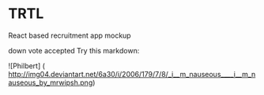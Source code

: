# TRTL
React based recruitment app mockup


down vote
accepted
Try this markdown:

![Philbert] (
http://img04.deviantart.net/6a30/i/2006/179/7/8/_i__m_nauseous____i__m_nauseous_by_mrwipsh.png)
